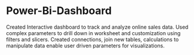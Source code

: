 # Power-Bi-Dashboard
Created Interactive dashboard to track and analyze online sales data. Used complex parameters to drill down in worksheet and customization using filters and slicers. Created connections, join new tables, calculations to manipulate data enable user driven parameters for visualizations.
